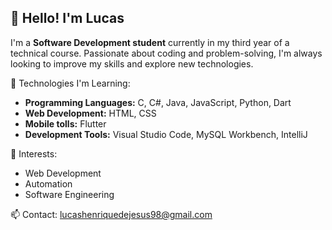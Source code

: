 ## 👋 Hello! I'm Lucas

I'm a **Software Development student** currently in my third year of a technical course. Passionate about coding and problem-solving, I'm always looking to improve my skills and explore new technologies.

🔧 Technologies I'm Learning:
- **Programming Languages:** C, C#, Java, JavaScript, Python, Dart
- **Web Development:** HTML, CSS
- **Mobile tolls:** Flutter
- **Development Tools:** Visual Studio Code, MySQL Workbench, IntelliJ

🚀 Interests:
- Web Development
- Automation
- Software Engineering

📫 Contact: lucashenriquedejesus98@gmail.com
